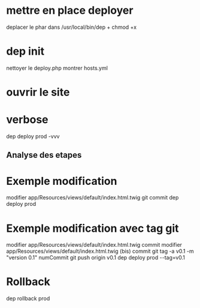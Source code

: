 # mettre en place deployer
deplacer le phar dans /usr/local/bin/dep + chmod +x

# dep init
nettoyer le deploy.php
montrer hosts.yml

# ouvrir le site 

# verbose
dep deploy prod -vvv

## Analyse des etapes

# Exemple modification
modifier app/Resources/views/default/index.html.twig
git commit
dep deploy prod

# Exemple modification avec tag git
modifier app/Resources/views/default/index.html.twig
commit
modifier app/Resources/views/default/index.html.twig (bis)
commit
git tag -a v0.1 -m "version 0.1" numCommit
git push origin v0.1
dep deploy prod --tag=v0.1

# Rollback
dep rollback prod
